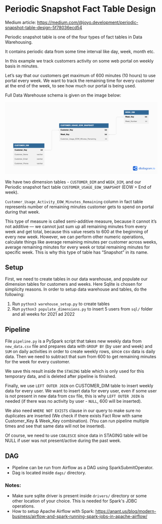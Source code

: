 # Periodic Snapshot Fact Table Design
Medium article: https://medium.com/@joyo.development/periodic-snapshot-table-design-5f78036ecd54

Periodic snapshot table is one of the four types of fact tables in Data Warehousing.

It contains periodic data from some time interval like day, week, month etc.

In this example we track customers activity on some web portal on weekly basis in minutes. 

Let’s say that our customers get maximum of 600 minutes (10 hours) to use portal every week. We want to track the remaining time for every customer at the end of the week, to see how much our portal is being used.

Full Data Warehouse schema is given on the image below:

<img src="https://github.com/AleX77NP/Periodic-snapshot-table-design/raw/main/images/schema.png">

We have two dimension tables - `CUSTOMER_DIM` and `WEEK_DIM`, and our Periodic snapshot fact table 
`CUSTOMER_USAGE_EOW_SNAPSHOT` (EOW = End of week).

`Customer_Usage_Activity_EOW_Minutes_Remaining` column in fact table represents number of remaining minutes customer gets to spend on portal during that week.

This type of measure is called semi-additive measure, because it cannot it’s not additive — we cannot just sum up all remaining minutes from every week and get total, because this value resets to 600 at the beginning of every new week. However, we can perform other numeric operations, calculate things like average remaining minutes per customer across weeks, average remaining minutes for every week or total remaining minutes for specific week. This is why this type of table has “Snapshot” in its name.

## Setup
First, we need to create tables in our data warehouse, and populate our dimension tables for customers and weeks.
Here Sqlite is chosen for simplicity reasons.
In order to setup data warehouse and tables, do the following:
1. Run `python3 warehouse_setup.py` to create tables
2. Run `python3 populate_dimensions.py` to insert 5 users from `sql/` folder and all weeks for 2021 ad 2022

## Pipeline
File `pipeline.py` is a PySpark script that takes new weekly data from `new_data.csv` file and prepares
data with `GROUP BY` (by user and week) and `SUM` on daily activities in order to create weekly rows, since csv data
is daily data. Then we need to subtract that sum from 600 to get remaining minutes for the week for every customer.

We save this result inside the `STAGING` table which is only used for this temporary data, and is deleted 
after pipeline is finished.

Finally, we use `LEFT OUTER JOIN` on CUSTOMER_DIM table to insert weekly data for every user.
We want to insert data for every user, even if some user is not present in new data from csv file, 
this is why `LEFT OUTER JOIN` is needed (if there was no activity by user - `NULL`, 600 will be inserted).

We also need `WHERE NOT EXISTS` clause in our query to make sure no duplicates are inserted (We check if there exists
Fact Row with same Customer_Key & Week_Key combination). 
(You can run pipeline multiple times and see that same data will not be inserted).

Of course, we need to use `COALESCE` since data in STAGING table will be NULL if user was not present/active
during the past week.

## DAG
- Pipeline can be run from Airflow as a DAG using SparkSubmitOperator.
- Dag is located inside `dags/` directory.

### Notes:
- Make sure sqlite driver is present inside `drivers/` directory or some other location of your choice.
This is needed for Spark's JDBC operations.
- How to setup Apache Airflow with Spark: https://anant.us/blog/modern-business/airflow-and-spark-running-spark-jobs-in-apache-airflow/

